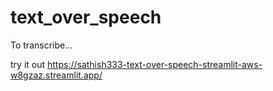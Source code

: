 # text_over_speech


To transcribe...

try it out https://sathish333-text-over-speech-streamlit-aws-w8gzaz.streamlit.app/
